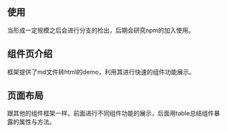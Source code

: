 ## 使用
当形成一定规模之后会进行分支的检出，后期会研究npm的加入使用。

## 组件页介绍
框架提供了md文件转html的demo，利用其进行快速的组件功能展示。

## 页面布局
跟其他的组件框架一样，前面进行不同组件功能的展示，后面用table总结组件暴露的属性与方法。

